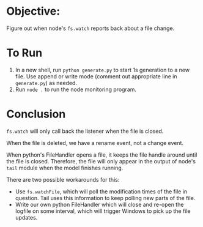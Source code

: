 # Objective:

Figure out when node's `fs.watch` reports back about a file change.

# To Run

1. In a new shell, run `python generate.py` to start 1s generation to a new
   file.  Use append or write mode (comment out appropriate line in
   `generate.py`) as needed.
2. Run `node .` to run the node monitoring program.

# Conclusion

`fs.watch` will only call back the listener when the file is closed.

When the file is deleted, we have a rename event, not a change event.

When python's FileHandler opens a file, it keeps the file handle around until
the file is closed.  Therefore, the file will only appear in the output of
node's `tail` module when the model finishes running.

There are two possible workarounds for this:

* Use `fs.watchFile`, which will poll the modification times of the file in
  question.  Tail uses this information to keep polling new parts of the file.
* Write our own python FileHandler which will close and re-open the logfile
  on some interval, which will trigger Windows to pick up the file updates.

